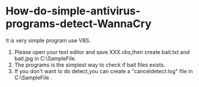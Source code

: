 # How-do-simple-antivirus-programs-detect-WannaCry
It is very simple program use VBS.

1. Please open your text editor and save XXX.vbs,then create bait.txt and bait.jpg in C:\SampleFile.
2. The programs is the simplest way to check if bait files exists.
3. If you don't want to do detect,you can create a "canceldetect.log" file in C:\SampleFile .
